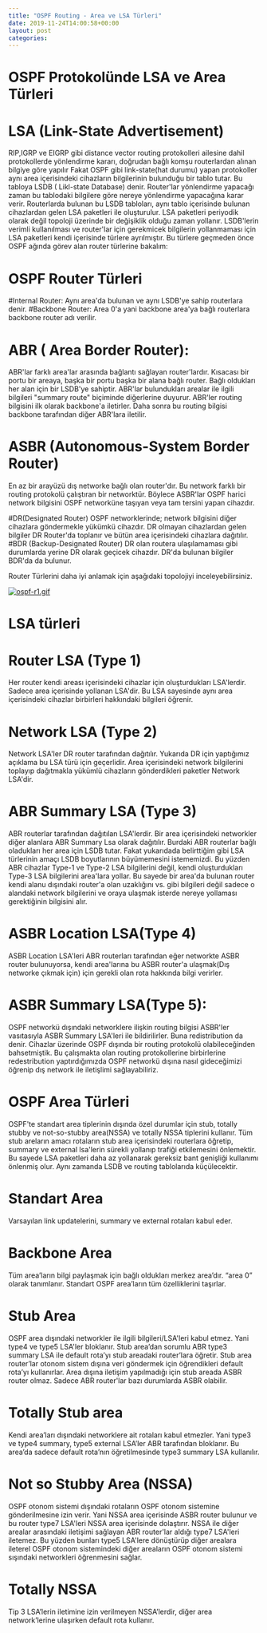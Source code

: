 ```yaml
---
title: "OSPF Routing - Area ve LSA Türleri"
date: 2019-11-24T14:00:58+00:00
layout: post
categories:
---
```



# OSPF Protokolünde LSA ve Area Türleri


# LSA (Link-State Advertisement)

RIP,IGRP ve EIGRP gibi distance vector routing protokolleri ailesine dahil protokollerde yönlendirme kararı, doğrudan bağlı komşu routerlardan alınan bilgiye göre yapılır
Fakat OSPF gibi link-state(hat durumu) yapan protokoller aynı area içerisindeki cihazların bilgilerinin bulunduğu bir tablo tutar.
Bu tabloya LSDB ( Likl-state Database) denir.
Router'lar yönlendirme yapacağı zaman bu tablodaki bilgilere göre nereye yönlendirme yapacağına karar verir.
Routerlarda bulunan bu LSDB tabloları, aynı tablo içerisinde bulunan cihazlardan gelen LSA paketleri ile oluşturulur.
LSA paketleri periyodik olarak değil topoloji üzerinde bir değişiklik olduğu zaman yollanır.
LSDB'lerin verimli kullanılması ve router'lar için gerekmicek bilgilerin yollanmaması için LSA paketleri kendi içerisinde türlere ayrılmıştır.
Bu türlere geçmeden önce OSPF ağında görev alan router türlerine bakalım:
# OSPF Router Türleri
#Internal Router: 
Aynı area'da bulunan ve aynı LSDB'ye sahip routerlara denir.
#Backbone Router: 
Area 0'a yani backbone area'ya bağlı routerlara backbone router adı verilir.
# ABR ( Area  Border Router):
ABR'lar farklı area'lar arasında bağlantı sağlayan router'lardır.
Kısacası bir portu bir areaya, başka bir portu başka bir alana bağlı router.
Bağlı oldukları her alan için bir LSDB'ye sahiptir.
ABR'lar bulundukları arealar ile ilgili bilgileri "summary route" biçiminde diğerlerine duyurur.
ABR'ler routing bilgisini ilk olarak backbone'a iletirler. Daha sonra bu routing bilgisi backbone tarafından diğer ABR'lara iletilir.
# ASBR (Autonomous-System Border Router)
En az bir arayüzü dış networke bağlı olan router'dır.
Bu network farklı bir routing protokolü çalıştıran bir networktür.
Böylece ASBR'lar OSPF harici network bilgisini OSPF networküne taşıyan veya tam tersini yapan cihazdır.

#DR(Designated Router)
OSPF networklerinde; network bilgisini diğer cihazlara göndermekle yükümkü cihazdır.
DR olmayan cihazlardan gelen bilgiler DR Router'da toplanır ve bütün area içerisindeki cihazlara dağıtılır.
#BDR (Backup-Designated Router)
DR olan routera ulaşılamaması gibi durumlarda yerine DR olarak geçicek cihazdır.
DR'da bulunan bilgiler BDR'da da bulunur.

Router Türlerini daha iyi anlamak için aşağıdaki topolojiyi inceleyebilirsiniz.

[![ospf-r1.gif](https://i.postimg.cc/y8Ryb57H/ospf-r1.gif)](https://postimg.cc/hXSmJ2Jy)

# LSA türleri

# Router LSA (Type 1)
Her router kendi areası içerisindeki cihazlar için oluşturdukları LSA'lerdir.
Sadece area içerisinde yollanan LSA'dir.
Bu LSA sayesinde aynı area içerisindeki cihazlar birbirleri hakkındaki bilgileri öğrenir.

# Network LSA (Type 2)
Network LSA'ler DR router tarafından dağıtılır.
Yukarıda DR için yaptığımız açıklama bu LSA türü için geçerlidir. 
Area içerisindeki network bilgilerini toplayıp dağıtmakla yükümlü cihazların gönderdikleri paketler Network LSA'dir.

# ABR Summary LSA (Type 3)
ABR routerlar tarafından dağıtılan LSA'lerdir.
Bir area içerisindeki networkler diğer alanlara ABR Summary Lsa olarak dağıtılır.
Burdaki ABR routerlar bağlı oladukları her area için LSDB tutar. 
Fakat yukarıdada belirttiğim gibi LSA türlerinin amaçı LSDB boyutlarının büyümemesini istememizdi.
Bu yüzden ABR cihazlar Type-1 ve Type-2 LSA bilgilerini değil, kendi oluşturdukları Type-3 LSA bilgilerini area'lara yollar.
Bu sayede bir area'da bulunan router kendi alanu dışındaki router'a olan uzaklığını vs. gibi bilgileri değil sadece o alandaki network bilgilerini ve oraya ulaşmak isterde nereye yollaması gerektiğinin bilgisini alır.

# ASBR Location LSA(Type 4)
ASBR Location LSA'leri ABR routerları tarafından eğer networkte ASBR router bulunuyorsa, kendi area'larına bu ASBR router'a ulaşmak(Dış networke çıkmak için) için gerekli olan rota hakkında bilgi verirler.

# ASBR Summary LSA(Type 5): 
OSPF networkü dışındaki networklere ilişkin routing bilgisi ASBR'ler vasıtasıyla ASBR Summary LSA'leri ile bildirilirler. 
Buna redistribution da denir.
Cihazlar üzerinde OSPF dışında bir routing protokolü olabileceğinden bahsetmiştik.
Bu çalışmakta olan routing protokollerine birbirlerine redestribution yaptırdığımızda OSPF networkü dışına nasıl gideceğimizi öğrenip dış network ile iletişlimi sağlayabiliriz.


# OSPF Area Türleri

OSPF'te standart area tiplerinin dışında özel durumlar için stub, totally stubby ve not-so-stubby area(NSSA) ve totally NSSA tiplerini kullanır.
Tüm stub areların amacı rotaların stub area içerisindeki routerlara öğretip, summary ve external lsa'lerin sürekli yollanıp trafiği etkilemesini önlemektir.
Bu sayede LSA paketleri daha az yollanarak gereksiz bant genişliği kullanımı önlenmiş olur. Aynı zamanda LSDB ve routing tablolarıda küçülecektir.

# Standart Area 
Varsayılan link updatelerini, summary ve external rotaları kabul eder.

# Backbone Area
Tüm area’ların bilgi paylaşmak için bağlı oldukları merkez area’dır. “area 0” olarak tanımlanır. Standart OSPF area’ların tüm özelliklerini taşırlar.

# Stub Area
OSPF area dışındaki networkler ile ilgili bilgileri/LSA'leri kabul etmez. Yani type4 ve type5 LSA'ler bloklanır.
Stub area’dan sorumlu ABR type3 summary LSA ile default rota’yı stub areadaki router’lara öğretir.
Stub area router’lar otonom sistem dışına veri göndermek için öğrendikleri default rota’yı kullanırlar.
Area dışına iletişim yapılmadığı için stub areada ASBR router olmaz. Sadece ABR router'lar bazı durumlarda ASBR olabilir.

# Totally Stub area
Kendi area’ları dışındaki networklere ait rotaları kabul etmezler. 
Yani type3 ve type4 summary, type5 external LSA’ler  ABR tarafından bloklanır. 
Bu area’da sadece default rota’nın öğretilmesinde type3 summary LSA kullanılır.

# Not so Stubby Area (NSSA)
OSPF otonom sistemi dışındaki rotaların OSPF otonom sistemine gönderilmesine izin verir.
Yani NSSA area içerisinde ASBR router bulunur ve bu router type7 LSA'leri NSSA area içerisinde dolaştırır.
NSSA ile diğer arealar arasındaki iletişimi sağlayan ABR router'lar aldığı type7 LSA'leri iletemez. Bu yüzden bunları type5 LSA'lere dönüştürüp diğer arealara ileterel OSPF otonom sistemindeki diğer areaların OSPF otonom sistemi sışındaki networkleri öğrenmesini sağlar.

# Totally NSSA
Tip 3 LSA’lerin iletimine izin verilmeyen NSSA’lerdir, diğer area network’lerine ulaşırken default rota kullanır.

